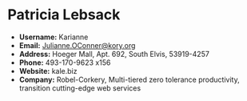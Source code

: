 # Patricia Lebsack
- **Username:** Karianne
- **Email:** Julianne.OConner@kory.org
- **Address:** Hoeger Mall, Apt. 692, South Elvis, 53919-4257
- **Phone:** 493-170-9623 x156
- **Website:** kale.biz
- **Company:** Robel-Corkery, Multi-tiered zero tolerance productivity, transition cutting-edge web services